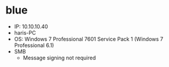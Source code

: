 # blue

- IP: 10.10.10.40
- haris-PC
- OS: Windows 7 Professional 7601 Service Pack 1 (Windows 7 Professional 6.1)
- SMB
  - Message signing not required
